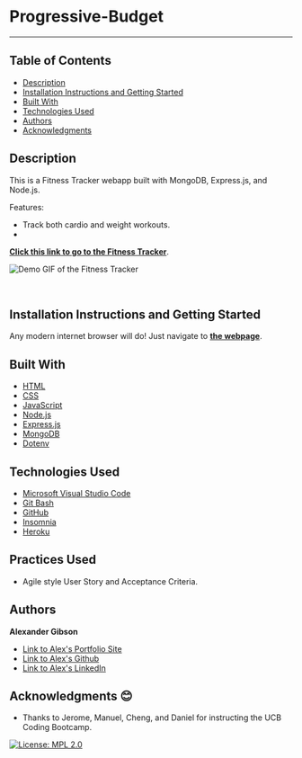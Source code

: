# Progressive-Budget
  -----------------

## Table of Contents
  - [Description](#Description)
  - [Installation Instructions and Getting Started](#Installation)
  - [Built With](#Built)
  - [Technologies Used](#Technologies)
  - [Authors](#Authors)
  - [Acknowledgments](#Acknowledgments)


## Description
This is a Fitness Tracker webapp built with MongoDB, Express.js, and Node.js.

Features:
* Track both cardio and weight workouts.
* 

**[Click this link to go to the Fitness Tracker](https://ancient-scrubland-94310.herokuapp.com/)**.

![Demo GIF of the Fitness Tracker](./images/fitness-tracker-demo.gif)

 <br />


## Installation Instructions and Getting Started
Any modern internet browser will do! Just navigate to **[the webpage](https://ancient-scrubland-94310.herokuapp.com/)**.


## Built With

* [HTML](https://developer.mozilla.org/en-US/docs/Web/HTML)
* [CSS](https://developer.mozilla.org/en-US/docs/Web/CSS)
* [JavaScript](https://developer.mozilla.org/en-US/docs/Web/JavaScript)
* [Node.js](https://nodejs.org/en/)
* [Express.js](https://expressjs.com/)
* [MongoDB](https://www.mongodb.com/)
* [Dotenv](https://www.npmjs.com/package/dotenv)


## Technologies Used
* [Microsoft Visual Studio Code](https://code.visualstudio.com/)
* [Git Bash](https://git-scm.com/downloads)
* [GitHub](https://github.com/)
* [Insomnia](https://insomnia.rest/)
* [Heroku](https://www.heroku.com/)

## Practices Used
* Agile style User Story and Acceptance Criteria.


## Authors
**Alexander Gibson** 

- [Link to Alex's Portfolio Site](https://argibson02.github.io/Professional-Portfolio-3/)
- [Link to Alex's Github](https://github.com/argibson02)
- [Link to Alex's LinkedIn](www.linkedin.com/in/alexander-gibson-1b0bb6105)


## Acknowledgments 😊
- Thanks to Jerome, Manuel, Cheng, and Daniel for instructing the UCB Coding Bootcamp.


[![License: MPL 2.0](https://img.shields.io/badge/License-MPL%202.0-brightgreen.svg)](https://opensource.org/licenses/MPL-2.0)
